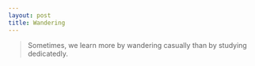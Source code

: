 ```yaml
---
layout: post
title: Wandering 
---
```

> Sometimes, we learn more by wandering casually than by studying dedicatedly. 


